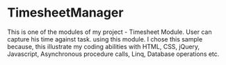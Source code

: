 # TimesheetManager

This is one of the modules of my project - Timesheet Module.
User can capture his time against task. using this module. 
I chose this sample because, this illustrate my coding abilities with HTML, CSS, jQuery, Javascript, Asynchronous procedure calls, Linq, Database operations etc.